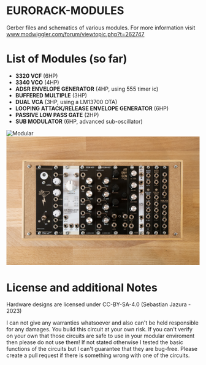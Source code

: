 # EURORACK-MODULES

Gerber files and schematics of various modules. For more information visit www.modwiggler.com/forum/viewtopic.php?t=262747

# List of Modules (so far)
- **3320 VCF** (6HP)
- **3340 VCO** (4HP)
- **ADSR ENVELOPE GENERATOR** (4HP, using 555 timer ic)
- **BUFFERED MULTIPLE** (3HP)
- **DUAL VCA** (3HP, using a LM13700 OTA)
- **LOOPING ATTACK/RELEASE ENVELOPE GENERATOR** (6HP)
- **PASSIVE LOW PASS GATE** (2HP)
- **SUB MODULATOR** (6HP, advanced sub-oscillator)

![Modular](https://github.com/diysynth/EURORACK-MODULES/blob/main/ModularJazura1.jpg)
![Modular](https://github.com/diysynth/EURORACK-MODULES/blob/main/ModularJazura2.jpg)

# License and additional Notes
Hardware designs are licensed under CC-BY-SA-4.0 (Sebastian Jazura - 2023)

I can not give any warranties whatsoever and also can't be held responsible for any damages. You build this circuit at your own risk. If you can't verify on your own that those circuits are safe to use in your modular enviroment then please do not use them! If not stated otherwise I tested the basic functions of the circuits but I can't guarantee that they are bug-free. Please create a pull request if there is something wrong with one of the circuits.

